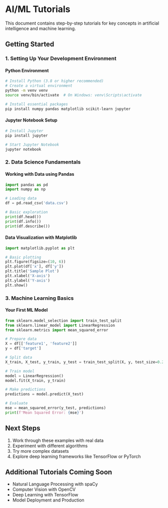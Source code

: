 # AI/ML Tutorials

This document contains step-by-step tutorials for key concepts in artificial intelligence and machine learning.

## Getting Started

### 1. Setting Up Your Development Environment

#### Python Environment
```bash
# Install Python (3.8 or higher recommended)
# Create a virtual environment
python -m venv venv
source venv/bin/activate  # On Windows: venv\Scripts\activate

# Install essential packages
pip install numpy pandas matplotlib scikit-learn jupyter
```

#### Jupyter Notebook Setup
```bash
# Install Jupyter
pip install jupyter

# Start Jupyter Notebook
jupyter notebook
```

### 2. Data Science Fundamentals

#### Working with Data using Pandas
```python
import pandas as pd
import numpy as np

# Loading data
df = pd.read_csv('data.csv')

# Basic exploration
print(df.head())
print(df.info())
print(df.describe())
```

#### Data Visualization with Matplotlib
```python
import matplotlib.pyplot as plt

# Basic plotting
plt.figure(figsize=(10, 6))
plt.plot(df['x'], df['y'])
plt.title('Sample Plot')
plt.xlabel('X-axis')
plt.ylabel('Y-axis')
plt.show()
```

### 3. Machine Learning Basics

#### Your First ML Model
```python
from sklearn.model_selection import train_test_split
from sklearn.linear_model import LinearRegression
from sklearn.metrics import mean_squared_error

# Prepare data
X = df[['feature1', 'feature2']]
y = df['target']

# Split data
X_train, X_test, y_train, y_test = train_test_split(X, y, test_size=0.2, random_state=42)

# Train model
model = LinearRegression()
model.fit(X_train, y_train)

# Make predictions
predictions = model.predict(X_test)

# Evaluate
mse = mean_squared_error(y_test, predictions)
print(f'Mean Squared Error: {mse}')
```

## Next Steps

1. Work through these examples with real data
2. Experiment with different algorithms
3. Try more complex datasets
4. Explore deep learning frameworks like TensorFlow or PyTorch

## Additional Tutorials Coming Soon

- Natural Language Processing with spaCy
- Computer Vision with OpenCV
- Deep Learning with TensorFlow
- Model Deployment and Production